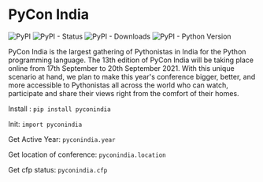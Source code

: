 # PyCon India

![PyPI](https://img.shields.io/pypi/v/pyconindia?style=for-the-badge) ![PyPI - Status](https://img.shields.io/pypi/status/pyconindia?style=for-the-badge) ![PyPI - Downloads](https://img.shields.io/pypi/dw/pyconindia?style=for-the-badge) ![PyPI - Python Version](https://img.shields.io/pypi/pyversions/pyconindia?style=for-the-badge)

PyCon India is the largest gathering of Pythonistas in India for the Python programming language. The 13th edition of PyCon India will be taking place online from 17th September to 20th September 2021. With this unique scenario at hand, we plan to make this year's conference bigger, better, and more accessible to Pythonistas all across the world who can watch, participate and share their views right from the comfort of their homes.

Install : `pip install pyconindia`

Init: `import pyconindia`

Get Active Year: `pyconindia.year`

Get location of conference: `pyconindia.location`

Get cfp status: `pyconindia.cfp`
